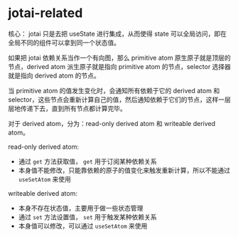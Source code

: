 # jotai-related

核心： jotai 只是去把 useState 进行集成，从而使得 state 可以全局访问，即在全局不同的组件可以拿到同一个状态值。

如果把 jotai 依赖关系当作一个有向图，那么 primitive atom 原生原子就是顶层的节点，derived atom 派生原子就是指向 primitive atom 的节点，selector 选择器就是指向 derived atom 的节点。

当 primitive atom 的值发生变化时，会通知所有依赖于它的 derived atom 和 selector，这些节点会重新计算自己的值，然后通知依赖于它们的节点，这样一层层地传递下去，直到所有节点都计算完毕。

对于 derived atom，分为：read-only derived atom 和 writeable derived atom。

read-only derived atom:
 - 通过 `get` 方法获取值， `get` 用于订阅某种依赖关系
 - 本身值不能修改，只能靠依赖的原子的值变化来触发重新计算，所以不能通过 `useSetAtom` 来使用

writeable derived atom:
- 本身不存在状态值，主要用于做一些状态管理
- 通过 `set` 方法设置值， `set` 用于触发某种依赖关系
- 本身值可以修改，可以通过 `useSetAtom` 来使用



